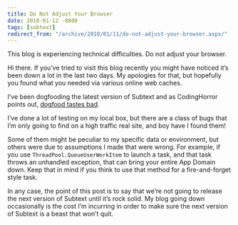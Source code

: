 ```yaml
---
title: Do Not Adjust Your Browser
date: 2010-01-12 -0800
tags: [subtext]
redirect_from: "/archive/2010/01/11/do-not-adjust-your-browser.aspx/"
---
```


This blog is experiencing technical difficulties. Do not adjust your
browser.

Hi there. If you’ve tried to visit this blog recently you might have
noticed it’s been down a lot in the last two days. My apologies for
that, but hopefully you found what you needed via various online web
caches.

I’ve been dogfooding the latest version of Subtext and as CodingHorror
points out, [dogfood tastes
bad](http://www.codinghorror.com/blog/archives/000287.html "The Difficulty of Dogfooding").

I’ve done a lot of testing on my local box, but there are a class of
bugs that I’m only going to find on a high traffic real site, and boy
have I found them!

Some of them might be peculiar to my specific data or environment, but
others were due to assumptions I made that were wrong. For example, if
you use `ThreadPool.QueueUserWorkItem` to launch a task, and that task
throws an unhandled exception, that can bring your entire App Domain
down. Keep that in mind if you think to use that method for a
fire-and-forget style task.

In any case, the point of this post is to say that we’re not going to
release the next version of Subtext until it’s rock solid. My blog going
down occasionally is the cost I’m incurring in order to make sure the
next version of Subtext is a beast that won’t quit.

